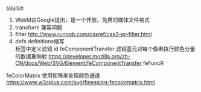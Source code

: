 [source](https://github.com/robnyman/robnyman.github.com/blob/master/html5demos/video-css3-svg/index.html)

1. WebM由Google提出，是一个开放、免费的媒体文件格式
2. transform 兼容问题
3. filter
  http://www.runoob.com/cssref/css3-pr-filter.html
4. defs definitions缩写  
   标签中定义滤镜 
  id 
  feComponentTransfer
  滤镜基元对每个像素执行颜色分量的数据重映射
  https://developer.mozilla.org/zh-CN/docs/Web/SVG/Element/feComponentTransfer
  feFuncR     

  feColorMatrix
  使用矩阵来处理颜色通道
  https://www.w3cplus.com/svg/finessing-fecolormatrix.html